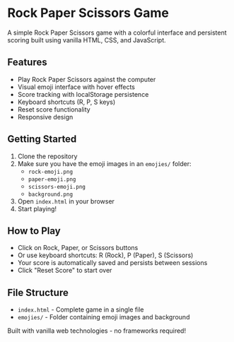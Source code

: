 # Rock Paper Scissors Game

A simple Rock Paper Scissors game with a colorful interface and persistent scoring built using vanilla HTML, CSS, and JavaScript.

## Features

- Play Rock Paper Scissors against the computer
- Visual emoji interface with hover effects
- Score tracking with localStorage persistence
- Keyboard shortcuts (R, P, S keys)
- Reset score functionality
- Responsive design

## Getting Started

1. Clone the repository
2. Make sure you have the emoji images in an `emojies/` folder:
   - `rock-emoji.png`
   - `paper-emoji.png` 
   - `scissors-emoji.png`
   - `background.png`
3. Open `index.html` in your browser
4. Start playing!

## How to Play

- Click on Rock, Paper, or Scissors buttons
- Or use keyboard shortcuts: R (Rock), P (Paper), S (Scissors)
- Your score is automatically saved and persists between sessions
- Click "Reset Score" to start over

## File Structure

- `index.html` - Complete game in a single file
- `emojies/` - Folder containing emoji images and background

Built with vanilla web technologies - no frameworks required!
